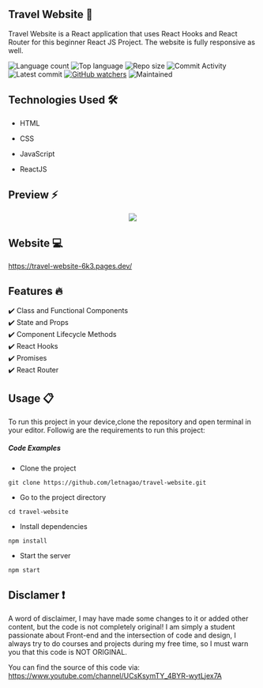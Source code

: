 ## Travel Website 🎯
Travel Website is a React application that uses React Hooks and React Router for this beginner React JS Project. The website is fully responsive as well.


![Language count](https://img.shields.io/github/languages/count/letnagao/travel-website?color=green)
![Top language](https://img.shields.io/github/languages/top/letnagao/travel-website?color=ff69b4)
![Repo size](https://img.shields.io/github/repo-size/letnagao/travel-website?color=yellow)
![Commit Activity](https://img.shields.io/github/commit-activity/y/letnagao/travel-website?color=blue)
![Latest commit](https://img.shields.io/github/last-commit/letnagao/travel-website?color=red)
[![GitHub watchers](https://img.shields.io/github/watchers/letnagao/travel-website?logo=GitHub)](https://github.com/letnagao/travel-website/watchers)
![Maintained](https://img.shields.io/maintenance/yes/9999)

</ul><h2>Technologies Used 🛠️</h2>
<ul>
<li>HTML</li>
</ul><ul>
<li>CSS</li>
</ul><ul>
<li>JavaScript</li>
</ul><ul>
<li>ReactJS</li>
</ul><ul>
  
</ul><h2> Preview ⚡️</h2>
<p align="center">
  <img src="https://user-images.githubusercontent.com/99754900/173213237-31dc7bf7-3b1a-4ff6-ad84-b893385d15fd.jpeg" />
</p>  

## Website 💻
https://travel-website-6k3.pages.dev/

</ul><h2> Features 🔥</h2>
✔️ Class and Functional Components <br />
✔️ State and Props <br />
✔️ Component Lifecycle Methods <br />
✔️ React Hooks <br />
✔️ Promises <br />
✔️ React Router <br />
  
## Usage 📋
<p>To run this project in your device,clone the repository and open terminal in your editor. Followig are the requirements to run this project:</p><h5>Code Examples</h5><ul>
<li>Clone the project</li>
</ul><p><code>git clone https://github.com/letnagao/travel-website.git </code></p><ul>
<li>Go to the project directory</li>
</ul><p><code>cd travel-website </code></p><ul>
<li>Install dependencies</li>
</ul><p><code>npm install </code></p><ul>
<li>Start the server</li>
</ul><p><code>npm start</code></p>

## Disclamer ❗️
A word of disclaimer, I may have made some changes to it or added other content, but the code is not completely original!
I am simply a student passionate about Front-end and the intersection of code and design, I always try to do courses and projects during my free time, so I must warn you that this code is NOT ORIGINAL.

You can find the source of this code via: https://www.youtube.com/channel/UCsKsymTY_4BYR-wytLjex7A

